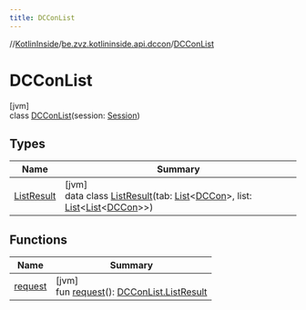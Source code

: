```yaml
---
title: DCConList
---
```

//[KotlinInside](../../../index.html)/[be.zvz.kotlininside.api.dccon](../index.html)/[DCConList](index.html)



# DCConList



[jvm]\
class [DCConList](index.html)(session: [Session](../../be.zvz.kotlininside.session/-session/index.html))



## Types


| Name | Summary |
|---|---|
| [ListResult](-list-result/index.html) | [jvm]<br>data class [ListResult](-list-result/index.html)(tab: [List](https://kotlinlang.org/api/latest/jvm/stdlib/kotlin.collections/-list/index.html)&lt;[DCCon](../../be.zvz.kotlininside.api.type/-d-c-con/index.html)&gt;, list: [List](https://kotlinlang.org/api/latest/jvm/stdlib/kotlin.collections/-list/index.html)&lt;[List](https://kotlinlang.org/api/latest/jvm/stdlib/kotlin.collections/-list/index.html)&lt;[DCCon](../../be.zvz.kotlininside.api.type/-d-c-con/index.html)&gt;&gt;) |


## Functions


| Name | Summary |
|---|---|
| [request](request.html) | [jvm]<br>fun [request](request.html)(): [DCConList.ListResult](-list-result/index.html) |

